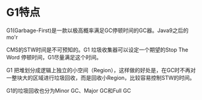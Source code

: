 # G1特点

G1(Garbage-First)是一款以极高概率满足GC停顿时间的GC器。Java9之后的mo'r

CMS的STW时间是不可预知的。G1 垃圾收集器可以设定一个期望的Stop The Word 停顿时间，G1尽量满足这个时间。

G1 把堆划分成逻辑上独立的小空间（Region），这样做的好处是，在GC时不再对一整块大的区域进行垃圾回收，而是回收小Region，比较容易控制STW的时间。

G1的垃圾回收也分为Minor GC、Major GC和Full GC